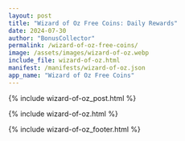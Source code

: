 ```yaml
---
layout: post
title: "Wizard of Oz Free Coins: Daily Rewards"
date: 2024-07-30
author: "BonusCollector"
permalink: /wizard-of-oz-free-coins/
image: /assets/images/wizard-of-oz.webp
include_file: wizard-of-oz.html
manifest: /manifests/wizard-of-oz.json
app_name: "Wizard of Oz Free Coins"
---
```


{% include wizard-of-oz_post.html %}

{% include wizard-of-oz.html %}

{% include wizard-of-oz_footer.html %}